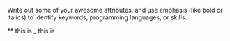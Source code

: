 Write out some of your awesome attributes, and use emphasis (like bold or italics) to identify keywords, programming languages, or skills. 

** this is 
_ this is
